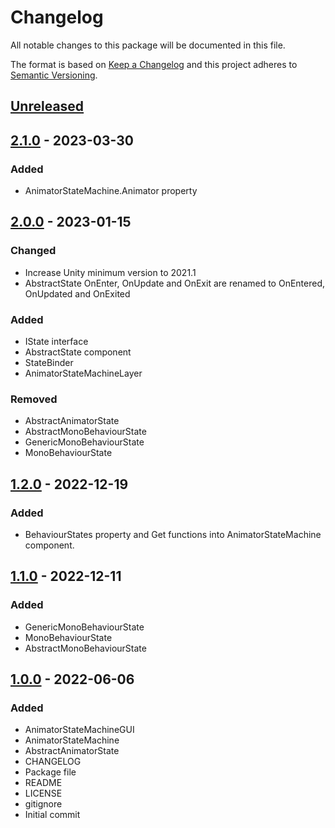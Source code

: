 # Changelog
All notable changes to this package will be documented in this file.

The format is based on [Keep a Changelog](http://keepachangelog.com/en/1.0.0/)
and this project adheres to [Semantic Versioning](http://semver.org/spec/v2.0.0.html).

## [Unreleased]

## [2.1.0] - 2023-03-30
### Added
- AnimatorStateMachine.Animator property

## [2.0.0] - 2023-01-15
### Changed
- Increase Unity minimum version to 2021.1
- AbstractState OnEnter, OnUpdate and OnExit are renamed to OnEntered, OnUpdated and OnExited

### Added
- IState interface
- AbstractState component
- StateBinder
- AnimatorStateMachineLayer

### Removed
- AbstractAnimatorState
- AbstractMonoBehaviourState
- GenericMonoBehaviourState
- MonoBehaviourState

## [1.2.0] - 2022-12-19
### Added
- BehaviourStates property and Get functions into AnimatorStateMachine component.

## [1.1.0] - 2022-12-11
### Added
- GenericMonoBehaviourState
- MonoBehaviourState
- AbstractMonoBehaviourState

## [1.0.0] - 2022-06-06
### Added
- AnimatorStateMachineGUI
- AnimatorStateMachine
- AbstractAnimatorState
- CHANGELOG
- Package file
- README
- LICENSE
- gitignore
- Initial commit

[Unreleased]: https://github.com/HyagoOliveira/AnimatorStates/compare/2.1.0...main
[2.1.0]: https://github.com/HyagoOliveira/AnimatorStates/tree/2.1.0/
[2.0.0]: https://github.com/HyagoOliveira/AnimatorStates/tree/2.0.0/
[1.2.0]: https://github.com/HyagoOliveira/AnimatorStates/tree/1.2.0/
[1.1.0]: https://github.com/HyagoOliveira/AnimatorStates/tree/1.1.0/
[1.0.0]: https://github.com/HyagoOliveira/AnimatorStates/tree/1.0.0/
